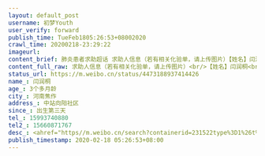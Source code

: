 ```yaml
---
layout: default_post
username: 初梦Youth
user_verify: forward
publish_time: TueFeb1805:26:53+08002020
crawl_time: 20200218-23:29:22
imageurl: 
content_brief: 肺炎患者求助超话 求助人信息（若有相关化验单，请上传图片）【姓名】闫润桐【年龄】3个多月龄【所在城市】河南焦作【所在小区、社区】中站向阳社区【患病时间】出生第三天【联系方式】15993740880【其他紧急联系人】15660871767【病情描述】#非肺炎患者求助#宝宝现在都快4个月了，在郑州 ...全文
content_full_raw: 求助人信息（若有相关化验单，请上传图片）<br/>【姓名】闫润桐<br/>【年龄】3个多月龄<br/>【所在城市】河南焦作<br/>【所在小区、社区】中站向阳社区<br/>【患病时间】出生第三天<br/>【联系方式】15993740880<br/>【其他紧急联系人】15660871767<br/>【病情描述】<ahref="https://m.weibo.cn/search?containerid=231522type%3D1%26t%3D10%26q%3D%23%E9%9D%9E%E8%82%BA%E7%82%8E%E6%82%A3%E8%80%85%E6%B1%82%E5%8A%A9%23&extparam=%23%E9%9D%9E%E8%82%BA%E7%82%8E%E6%82%A3%E8%80%85%E6%B1%82%E5%8A%A9%23"data-hide=""><spanclass="surl-text">#非肺炎患者求助#</span></a>宝宝现在都快4个月了，在郑州儿童医院检查出遗传性高胆红素症，黄疸一直不退，照兰光不起作用，全身都是黄色，就连眼白都是黄色的，现在还有升高的迹象，这个病长时间得不到治疗会核黄疸入脑，变成脑瘫严重致死。宝宝那么小，从出生到现在一直不停的在住院和出院，可没有一家医院能查出病因能治好，现在好不容易查出病因让去北京儿童医院看病，可又因为疫情不能去看病。我真的很害怕失去我的宝宝，实在不知道该怎么办了，我怎么样都可以，可宝宝太小了她是无辜的，她想健健康康的活下去！宝宝的病不能再拖了，请理解一个做母亲的心情，求大家帮我找个能看这个病的医院，我现在在河南焦作哪也去不了，求大家帮帮我吧！！！帮帮我的宝宝！！！帮帮我！！！
status_url: https://m.weibo.cn/status/4473188937414426
name_: 闫润桐
age_: 3个多月龄
city_: 河南焦作
address_: 中站向阳社区
since_: 出生第三天
tel_: 15993740880
tel2_: 15660871767
desc_: <ahref="https//m.weibo.cn/search?containerid=231522type%3D1%26t%3D10%26q%3D%23%E9%9D%9E%E8%82%BA%E7%82%8E%E6%82%A3%E8%80%85%E6%B1%82%E5%8A%A9%23&extparam=%23%E9%9D%9E%E8%82%BA%E7%82%8E%E6%82%A3%E8%80%85%E6%B1%82%E5%8A%A9%23"data-hide=""><spanclass="surl-text">#非肺炎患者求助#</span></a>宝宝现在都快4个月了，在郑州儿童医院检查出遗传性高胆红素症，黄疸一直不退，照兰光不起作用，全身都是黄色，就连眼白都是黄色的，现在还有升高的迹象，这个病长时间得不到治疗会核黄疸入脑，变成脑瘫严重致死。宝宝那么小，从出生到现在一直不停的在住院和出院，可没有一家医院能查出病因能治好，现在好不容易查出病因让去北京儿童医院看病，可又因为疫情不能去看病。我真的很害怕失去我的宝宝，实在不知道该怎么办了，我怎么样都可以，可宝宝太小了她是无辜的，她想健健康康的活下去！宝宝的病不能再拖了，请理解一个做母亲的心情，求大家帮我找个能看这个病的医院，我现在在河南焦作哪也去不了，求大家帮帮我吧！！！帮帮我的宝宝！！！帮帮我！！！
publish_timestamp: 2020-02-18 05:26:53+08:00
---
```

